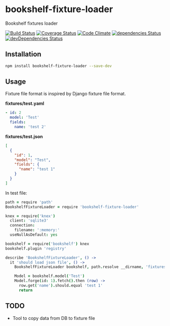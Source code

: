 # bookshelf-fixture-loader

Bookshelf fixtures loader

[![Build Status](https://travis-ci.org/tomi77/node-bookshelf-fixture-loader.svg?branch=master)](https://travis-ci.org/tomi77/node-bookshelf-fixture-loader)
[![Coverage Status](https://coveralls.io/repos/github/tomi77/node-bookshelf-fixture-loader/badge.svg?branch=master)](https://coveralls.io/github/tomi77/node-bookshelf-fixture-loader?branch=master)
[![Code Climate](https://codeclimate.com/github/tomi77/node-bookshelf-fixture-loader/badges/gpa.svg)](https://codeclimate.com/github/tomi77/node-bookshelf-fixture-loader)
[![dependencies Status](https://david-dm.org/tomi77/node-bookshelf-fixture-loader/status.svg)](https://david-dm.org/tomi77/node-bookshelf-fixture-loader)
[![devDependencies Status](https://david-dm.org/tomi77/node-bookshelf-fixture-loader/dev-status.svg)](https://david-dm.org/tomi77/node-bookshelf-fixture-loader?type=dev)

## Installation

~~~bash
npm install bookshelf-fixture-loader --save-dev
~~~

## Usage

Fixture file format is inspired by Django fixture file format.

**fixtures/test.yaml**

~~~yaml
- id: 2
  model: 'Test'
  fields:
    name: 'test 2'
~~~

**fixtures/test.json**

~~~json
[
  {
    "id": 1,
    "model": "Test",
    "fields": {
      "name": "test 1"
    }
  }
]
~~~

In test file:

~~~coffeescript
path = require 'path'
BookshelfFixtureLoader = require 'bookshelf-fixture-loader'

knex = require('knex')
  client: 'sqlite3'
  connection:
    filename: ':memory:'
  useNullAsDefault: yes

bookshelf = require('bookshelf') knex
bookshelf.plugin 'registry'

describe 'BookshelfFixtureLoader', () ->
  it 'should load json file', () ->
    BookshelfFixtureLoader bookshelf, path.resolve __dirname, 'fixtures', 'test.json'

    Model = bookshelf.model('Test')
    Model.forge(id: 1).fetch().then (row) ->
      row.get('name').should.equal 'test 1'
      return
~~~

## TODO

* Tool to copy data from DB to fixture file
